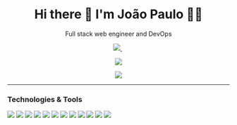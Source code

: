 <h1 align='center'>
  Hi there 👋 I'm João Paulo 👨‍💻
</h1>

<p align='center'>
  Full stack web engineer and DevOps
</p>

<p align='center'>
  <a href="https://www.linkedin.com/in/joaopaulofdsilva/">
    <img src="https://img.shields.io/badge/linkedin-%230077B5.svg?&style=for-the-badge&logo=linkedin&logoColor=white" />
  </a>&nbsp;
</p>
<p align='center'>
  <a href="https://github.com/joaopauloufal/github-readme-stats">
    <img align="center" src="https://joaopauloufal.vercel.app/api?username=joaopauloufal&count_private=true&show_icons=true" />
  </a>
</p>
<p align='center'>
  <a href="https://github.com/joaopauloufal/github-readme-stats">
    <img align="center" src="https://joaopauloufal.vercel.app/api/top-langs/?username=joaopauloufal&langs_count=10&layout=compact&hide=lex,shell,blade" />
  </a>
</p>

---
### Technologies & Tools
![](https://img.shields.io/badge/Code-Flutter-informational?style=flat&logo=flutter&logoColor=white&color=3498db)
![](https://img.shields.io/badge/Code-Dart-informational?style=flat&logo=dart&logoColor=white&color=3498db)
![](https://img.shields.io/badge/Code-Django-informational?style=flat&logo=django&logoColor=white&color=3498db)
![](https://img.shields.io/badge/Code-JavaScript-informational?style=flat&logo=javascript&logoColor=white&color=3498db)
![](https://img.shields.io/badge/Code-Python-informational?style=flat&logo=python&logoColor=white&color=3498db)
![](https://img.shields.io/badge/Code-PHP-informational?style=flat&logo=php&logoColor=white&color=3498db)
![](https://img.shields.io/badge/Code-Laravel-informational?style=flat&logo=laravel&logoColor=white&color=3498db)
![](https://img.shields.io/badge/OS-Linux-informational?style=flat&logo=linux&logoColor=white&color=3498db)
![](https://img.shields.io/badge/Database-MySql-informational?style=flat&logo=mysql&logoColor=white&color=3498db)
![](https://img.shields.io/badge/Database-PostgresSql-informational?style=flat&logo=postgresql&logoColor=white&color=3498db)
![](https://img.shields.io/badge/Tools-Docker-informational?style=flat&logo=docker&logoColor=white&color=3498db)
![](https://img.shields.io/badge/Tools-TypeScript-informational?style=flat&logo=typescript&logoColor=white&color=3498db)

<!--
**joaopauloufal/joaopauloufal** is a ✨ _special_ ✨ repository because its `README.md` (this file) appears on your GitHub profile.

Here are some ideas to get you started:

- 🔭 I’m currently working on ...
- 🌱 I’m currently learning ...
- 👯 I’m looking to collaborate on ...
- 🤔 I’m looking for help with ...
- 💬 Ask me about ...
- 📫 How to reach me: ...
- 😄 Pronouns: ...
- ⚡ Fun fact: ...
-->
